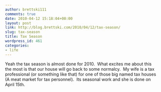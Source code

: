 ```yaml
---
author: brettski111
comments: true
date: 2010-04-12 15:18:04+00:00
layout: post
link: http://blog.brettski.com/2010/04/12/tax-season/
slug: tax-season
title: Tax Season
wordpress_id: 461
categories:
- life
---
```


Yeah the tax season is almost done for 2010.  What excites me about this the most is that our house will go back to some normalcy.  My wife is a tax professional (or something like that) for one of those big named tax houses (A meat market for tax personnel).  Its seasonal work and she is done on April 15th.
